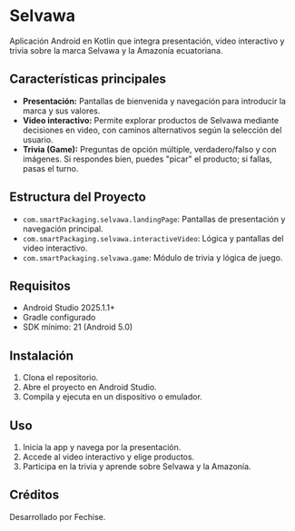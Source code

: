 # Selvawa

Aplicación Android en Kotlin que integra presentación, video interactivo y trivia sobre la marca Selvawa y la Amazonía ecuatoriana.

## Características principales

- **Presentación:** Pantallas de bienvenida y navegación para introducir la marca y sus valores.
- **Video interactivo:** Permite explorar productos de Selvawa mediante decisiones en video, con caminos alternativos según la selección del usuario.
- **Trivia (Game):** Preguntas de opción múltiple, verdadero/falso y con imágenes. Si respondes bien, puedes "picar" el producto; si fallas, pasas el turno.

## Estructura del Proyecto

- `com.smartPackaging.selvawa.landingPage`: Pantallas de presentación y navegación principal.
- `com.smartPackaging.selvawa.interactiveVideo`: Lógica y pantallas del video interactivo.
- `com.smartPackaging.selvawa.game`: Módulo de trivia y lógica de juego.

## Requisitos

- Android Studio 2025.1.1+
- Gradle configurado
- SDK mínimo: 21 (Android 5.0)

## Instalación

1. Clona el repositorio.
2. Abre el proyecto en Android Studio.
3. Compila y ejecuta en un dispositivo o emulador.

## Uso

1. Inicia la app y navega por la presentación.
2. Accede al video interactivo y elige productos.
3. Participa en la trivia y aprende sobre Selvawa y la Amazonía.

## Créditos

Desarrollado por Fechise.
